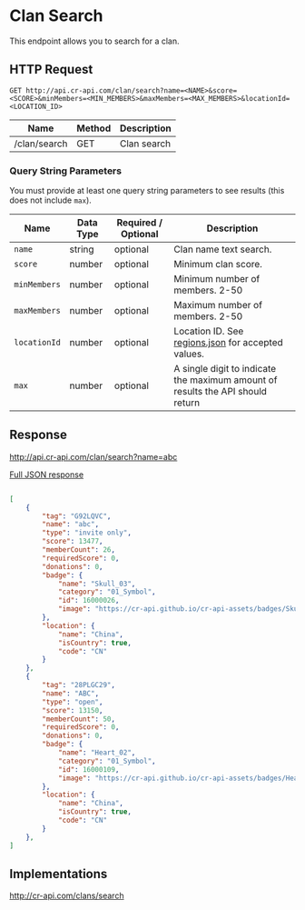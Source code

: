 # Clan Search

This endpoint allows you to search for a clan.

## HTTP Request

`GET http://api.cr-api.com/clan/search?name=<NAME>&score=<SCORE>&minMembers=<MIN_MEMBERS>&maxMembers=<MAX_MEMBERS>&locationId=<LOCATION_ID>`

Name | Method | Description
--- | --- | ---
/clan/search | GET | Clan search

### Query String Parameters

You must provide at least one query string parameters to see results (this does not include `max`).


Name | Data Type | Required / Optional | Description
--- | --- | --- | ---
`name` | string | optional | Clan name text search.
`score` | number | optional | Minimum clan score.
`minMembers` | number | optional | Minimum number of members. 2-50
`maxMembers` | number | optional | Maximum number of members. 2-50
`locationId` | number | optional | Location ID. See [regions.json](https://github.com/cr-api/cr-api-data/blob/master/json/regions.json) for accepted values.
`max` | number | optional | A single digit to indicate the maximum amount of results the API should return

## Response

http://api.cr-api.com/clan/search?name=abc

<a href="/json/clan_search_abc.json">Full JSON response</a>

```json

[
    {
        "tag": "G92LQVC",
        "name": "abc",
        "type": "invite only",
        "score": 13477,
        "memberCount": 26,
        "requiredScore": 0,
        "donations": 0,
        "badge": {
            "name": "Skull_03",
            "category": "01_Symbol",
            "id": 16000026,
            "image": "https://cr-api.github.io/cr-api-assets/badges/Skull_03.png"
        },
        "location": {
            "name": "China",
            "isCountry": true,
            "code": "CN"
        }
    },
    {
        "tag": "28PLGC29",
        "name": "ABC",
        "type": "open",
        "score": 13150,
        "memberCount": 50,
        "requiredScore": 0,
        "donations": 0,
        "badge": {
            "name": "Heart_02",
            "category": "01_Symbol",
            "id": 16000109,
            "image": "https://cr-api.github.io/cr-api-assets/badges/Heart_02.png"
        },
        "location": {
            "name": "China",
            "isCountry": true,
            "code": "CN"
        }
    },
]
```

## Implementations

http://cr-api.com/clans/search
